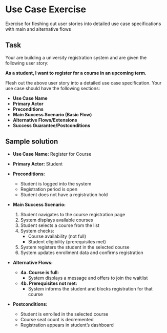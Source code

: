 # Use Case Exercise

Exercise for fleshing out user stories into detailed use case specifications with main and alternative flows 


## Task

Your are building a university registration system and are given the following user story:

**As a student, I want to register for a course in an upcoming term.**

Flesh out the above user story into a detailed use case specification. Your use case should have the following sections:

- **Use Case Name**
- **Primary Actor**
- **Preconditions**
- **Main Success Scenario (Basic Flow)**
- **Alternative Flows/Extensions**
- **Success Guarantee/Postconditions**

## Sample solution

- **Use Case Name:** Register for Course  
- **Primary Actor:** Student  
- **Preconditions:**  
  - Student is logged into the system  
  - Registration period is open  
  - Student does not have a registration hold  

- **Main Success Scenario:**  
  1. Student navigates to the course registration page  
  2. System displays available courses  
  3. Student selects a course from the list  
  4. System checks:
     - Course availability (not full)
     - Student eligibility (prerequisites met)
  5. System registers the student in the selected course  
  6. System updates enrollment data and confirms registration  

- **Alternative Flows:**  
  - **4a. Course is full:**  
    - System displays a message and offers to join the waitlist  
  - **4b. Prerequisites not met:**  
    - System informs the student and blocks registration for that course  

- **Postconditions:**  
  - Student is enrolled in the selected course  
  - Course seat count is decremented  
  - Registration appears in student’s dashboard  

